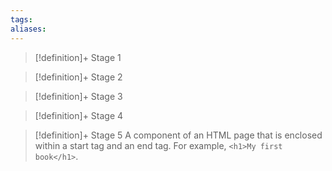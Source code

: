 ```yaml
---
tags:
aliases:
---
```


> [!definition]+ Stage 1
>

> [!definition]+ Stage 2
>

> [!definition]+ Stage 3
>

> [!definition]+ Stage 4
>

> [!definition]+ Stage 5
> A component of an HTML page that is enclosed within a start tag and an end tag. For example, `<h1>My first book</h1>`.



